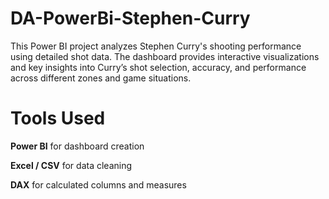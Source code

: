 # DA-PowerBi-Stephen-Curry
This Power BI project analyzes Stephen Curry's shooting performance using detailed shot data. The dashboard provides interactive visualizations and key insights into Curry’s shot selection, accuracy, and performance across different zones and game situations.

# Tools Used

**Power BI** for dashboard creation

**Excel / CSV** for data cleaning

**DAX** for calculated columns and measures
